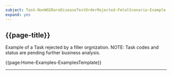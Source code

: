 ```yaml
---
subject: Task-NonWGSRareDiseaseTestOrderRejected-FetalScenario-Example
expand: yes
---
```



## {{page-title}}

Example of a Task rejected by a filler orgnization. NOTE: Task codes and status are pending further business analysis.

{{page:Home-Examples-ExamplesTemplate}}

---